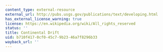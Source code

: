 ```yaml
---
content_type: external-resource
external_url: http://pubs.usgs.gov/publications/text/developing.html
has_external_license_warning: true
license: https://en.wikipedia.org/wiki/All_rights_reserved
status: ''
title: Continental Drift
uid: b710f417-0cf0-45c7-9b23-46a7f8296b33
wayback_url: ''
---
```


